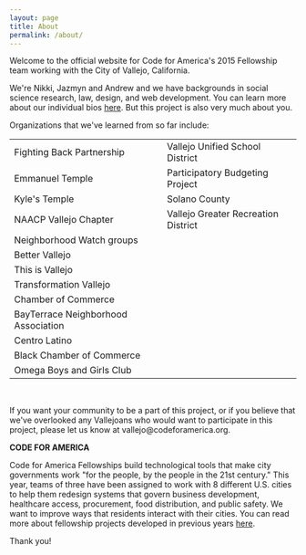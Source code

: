 ```yaml
---
layout: page
title: About
permalink: /about/
---
```


Welcome to the official website for Code for America's 2015 Fellowship team working with the City of Vallejo, California.

We're Nikki, Jazmyn and Andrew and we have backgrounds in social science research, law, design, and web development. You can learn more about our individual bios [here](http://www.codeforamerica.org/governments/vallejo/). But this project is also very much about you.

Organizations that we've learned from so far include:

<div class="table-container">
<table>
    <tr>
        <td>Fighting Back Partnership</td>
        <td>Vallejo Unified School District</td>
    </tr>
    <tr>
        <td>Emmanuel Temple</td>
        <td>Participatory Budgeting Project</td>
    </tr>
    <tr>
        <td>Kyle's Temple</td>
        <td>Solano County</td>
    </tr>
    <tr>
        <td>NAACP Vallejo Chapter</td>
        <td>Vallejo Greater Recreation District</td>
    </tr>
    <tr>
        <td>Neighborhood Watch groups</td>
        <td> </td>
    </tr>
    <tr>
        <td>Better Vallejo</td>
        <td> </td>
    </tr>
    <tr>
        <td>This is Vallejo</td>
        <td> </td>
    </tr>
    <tr>
        <td>Transformation Vallejo</td>
        <td> </td>
    </tr>
    <tr>
        <td>Chamber of Commerce</td>
        <td> </td>
    </tr>
    <tr>
        <td>BayTerrace Neighborhood Association</td>
        <td> </td>
    </tr>
    <tr>
        <td>Centro Latino</td>
        <td> </td>
    </tr>
    <tr>
        <td>Black Chamber of Commerce</td>
        <td> </td>
    </tr>
    <tr>
        <td>Omega Boys and Girls Club</td>
        <td> </td>
    </tr>
</table>
</div>

<br/>

<p>If you want your community to be a part of this project, or if you believe that we've overlooked any Vallejoans who would want to participate in this project, please let us know at vallejo@codeforamerica.org.</p>


<b>CODE FOR AMERICA</b>

Code for America Fellowships build technological tools that make city governments work "for the people, by the people in the 21st century." This year, teams of three have been assigned to work with 8 different U.S. cities to help them redesign systems that govern business development, healthcare access, procurement, food distribution, and public safety. We want to improve ways that residents interact with their cities. You can read more about fellowship projects developed in previous years [here](http://www.codeforamerica.org/apps/).


Thank you!

